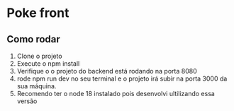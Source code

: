 # Poke front

## Como rodar

1. Clone o projeto
2. Execute o npm install
3. Verifique o o projeto do backend está rodando na porta 8080
4. rode npm run dev no seu terminal e o projeto irá subir na porta 3000 da sua máquina.
5. Recomendo ter o node 18 instalado pois desenvolvi ultilizando essa versão